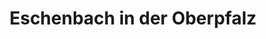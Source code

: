 ---
title: Eschenbach in der Oberpfalz
url: /eschenbach-in-der-oberpfalz/
latitude: 49.753
longitude: 11.829
---